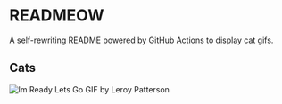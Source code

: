 # READMEOW

A self-rewriting README powered by GitHub Actions to display cat gifs.

## Cats

![Im Ready Lets Go GIF by Leroy Patterson](https://media4.giphy.com/media/CjmvTCZf2U3p09Cn0h/200.gif?cid=9acd02day5bxce0lza0k8ntzpxfi40qtnvgyw8pnvjmezdkh&ep=v1_gifs_search&rid=200.gif&ct=g)
